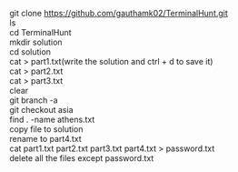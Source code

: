 git clone https://github.com/gauthamk02/TerminalHunt.git  
ls  
cd TerminalHunt  
mkdir solution  
cd solution  
cat > part1.txt(write the solution and ctrl + d to save it)  
cat > part2.txt  
cat > part3.txt  
clear  
git branch -a  
git checkout asia  
find . -name athens.txt  
copy file to solution  
rename to part4.txt  
cat part1.txt part2.txt part3.txt part4.txt > password.txt  
delete all the files except password.txt
